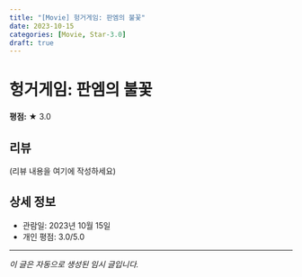 ```yaml
---
title: "[Movie] 헝거게임: 판엠의 불꽃"
date: 2023-10-15
categories: [Movie, Star-3.0]
draft: true
---
```


# 헝거게임: 판엠의 불꽃

**평점:** ★ 3.0

## 리뷰

(리뷰 내용을 여기에 작성하세요)

## 상세 정보

- 관람일: 2023년 10월 15일
- 개인 평점: 3.0/5.0

---

*이 글은 자동으로 생성된 임시 글입니다.*
